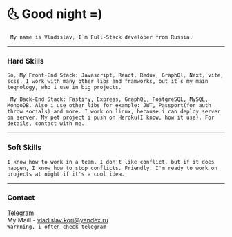 # 🌜 Good night =)

``` My name is Vladislav, I`m Full-Stack developer from Russia.```

---

### Hard Skills
``` So, My Front-End Stack: Javascript, React, Redux, GraphQl, Next, vite, scss. I work with many other libs and framworks, but it`s my main teqnology, who i use in big projects. ```

``` My Back-End Stack: Fastify, Express, GraphQL, PostgreSQL, MySQL, MongoDB. Also i use other libs for example: JWT, Passport(for auth throw socials) and more. I work on linux, because i can deploy server on server. My pet project i push on Heroku(I know, how it use). For details, contact with me.```

---
### Soft Skills

``` I know how to work in a team. I don't like conflict, but if it does happen, I know how to stop conflicts. Friendly. I'm ready to work on projects at night if it's a cool idea. ```

---

### Contact 
[Telegram](https://t.me/gjoygo)<br/>
My Maill - vladislav.kori@yandex.ru<br/>
```Warrning, i often check telegram```
